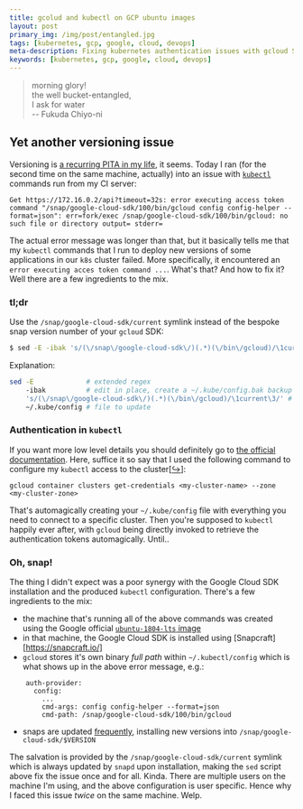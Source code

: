 ```yaml
---
title: gcolud and kubectl on GCP ubuntu images
layout: post
primary_img: /img/post/entangled.jpg
tags: [kubernetes, gcp, google, cloud, devops]
meta-description: Fixing kubernetes authentication issues with gcloud SDK
keywords: [kubernetes, gcp, google, cloud, devops]
---
```


> morning glory!<br />
> the well bucket-entangled,<br />
> I ask for water<br />
> -- Fukuda Chiyo-ni

## Yet another versioning issue

Versioning is [a recurring PITA in my life][old-article], it seems. Today I ran (for the second time on the same machine, actually) into an issue with [`kubectl`][kubectl] commands run from my CI server:

    Get https://172.16.0.2/api?timeout=32s: error executing access token command "/snap/google-cloud-sdk/100/bin/gcloud config config-helper --format=json": err=fork/exec /snap/google-cloud-sdk/100/bin/gcloud: no such file or directory output= stderr=

The actual error message was longer than that, but it basically tells me that my `kubectl` commands that I run to deploy new versions of some applications in our `k8s` cluster failed. More
specifically, it encountered an `error executing acces token command ...`. What's that? And how to fix it? Well there are a few ingredients to the mix.

### tl;dr

Use the `/snap/google-cloud-sdk/current` symlink instead of the bespoke snap version number of your `gcloud` SDK:

```sh
$ sed -E -ibak 's/(\/snap\/google-cloud-sdk\/)(.*)(\/bin\/gcloud)/\1current\3/' ~/.kube/config
```

Explanation:

```sh
sed -E             # extended regex
    -ibak          # edit in place, create a ~/.kube/config.bak backup file
    's/(\/snap\/google-cloud-sdk\/)(.*)(\/bin\/gcloud)/\1current\3/' # replace the version number with `current`
    ~/.kube/config # file to update
```

### Authentication in `kubectl`

If you want more low level details you should definitely go to [the official documentation][kube-auth]. Here, suffice it so say that I used the following command to configure my `kubectl` access to
the cluster[[↪][gcloud-get-cred]]:

    gcloud container clusters get-credentials <my-cluster-name> --zone <my-cluster-zone>

That's automagically creating your `~/.kube/config` file with everything you need to connect to a specific cluster. Then you're supposed to `kubectl` happily ever after, with `gcloud` being directly
invoked to retrieve the authentication tokens automagically. Until..

### Oh, snap!

The thing I didn't expect was a poor synergy with the Google Cloud SDK installation and the produced `kubectl` configuration. There's a few ingredients to the mix:

- the machine that's running all of the above commands was created using the Google official [`ubuntu-1804-lts` image][ubuntu-image]
- in that machine, the Google Cloud SDK is installed using [Snapcraft][https://snapcraft.io/]
- `gcloud` stores it's own binary *full path* within `~/.kubectl/config` which is what shows up in the above error message, e.g.:
```
    auth-provider:
      config:
        ...
        cmd-args: config config-helper --format=json
        cmd-path: /snap/google-cloud-sdk/100/bin/gcloud

```
- snaps are updated [frequently][snap-up], installing new versions into `/snap/google-cloud-sdk/$VERSION`

The salvation is provided by the `/snap/google-cloud-sdk/current` symlink which is always updated by `snapd` upon installation, making the `sed` script above fix the issue once and for
all. Kinda. There are multiple users on the machine I'm using, and the above configuration is user specific. Hence why I faced this issue *twice* on the same machine. Welp.


[kubectl]: https://kubernetes.io/docs/tasks/tools/install-kubectl/
[kube-auth]: https://kubernetes.io/docs/reference/access-authn-authz/authentication/
[old-article]: /2018/05/28/a-tale-of-emacs-clojure-and-pinned-packages/
[gcloud-get-cred]: https://cloud.google.com/sdk/gcloud/reference/container/clusters/get-credentials
[ubuntu-image]: https://cloud.google.com/compute/docs/images#os-compute-support
[snap-up]: https://snapcraft.io/docs/keeping-snaps-up-to-date
